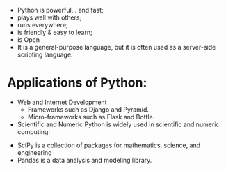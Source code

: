 - Python is powerful... and fast;
- plays well with others;
- runs everywhere;
- is friendly & easy to learn;
- is Open
- It is a general-purpose language, but it is often used as a server-side scripting language. 
# Applications of Python:
- Web and Internet Development
  <ul>
    <li> Frameworks such as Django and Pyramid.</li>
    <li>Micro-frameworks such as Flask and Bottle. </li>
  </ul> 
- Scientific and Numeric
   Python is widely used in scientific and numeric computing:
<ul>
  <li>SciPy is a collection of packages for mathematics, science, and engineering </li>
   <li>Pandas is a data analysis and modeling library.</li>
</ul>
